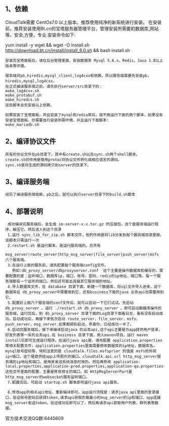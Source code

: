 ## 1、依赖

   CloudTalk需要 CentOs7.0 以上版本。推荐使用纯净的新系统进行安装。
   在安装前，推荐安装使用Bt.cn的宝塔服务器管理平台，管理安装所需要的数据库,网站等。安全,方便，专业.安装命令如下:

   yum install -y wget && wget -O install.sh http://download.bt.cn/install/install_6.0.sh && bash install.sh

    安装完宝塔面板后，请在后台管理里面，安装数据库 Mysql 5.6.x，Redis，Java 1.8以上版本等环境。

	服务端对pb,hiredis,mysql_client,log4cxx有依赖，所以服务端需要先安装pb，hiredis,mysql,log4cxx。
	在正式编译服务端之前，请先执行server/src目录下的：
	make_log4cxx.sh
	make_protobuf.sh
	make_hiredis.sh
	这些脚本会先安装以上依赖。

	如果安装了宝塔面板，并且安装了mysql和redis库后，就不用运行下面的两个脚本，如果没有安装宝塔面板，你需要自行安装所需环境，并且运行下面脚本:
    make_mariadb.sh
	
## 2、编译协议文件
	
	所有的协议文件在pb目录下，其中有create.sh以及sync.sh两个shell脚本。
	create.sh的作用是使用protoc将协议文件转化成相应语言的源码。
	sync.sh是将生成的源码拷贝到server的目录下。
	
## 3、编译服务端
	
	经历了编译服务端依赖，pb之后，就可以执行server目录下的build.sh脚本
	
## 4、部署说明
 
     成功编译完服务端后，会生成 im-server-x.x.tar.gz 的压缩包，这个是服务端运行程序，解压它。然后进入到这个目录
     1.运行 sync_lib_for_zip.sh 脚本文件，他的作用是将lib分发到每个服务端目录里面。该脚本只需运行一次
     2.restart.sh 是运行脚本，是运行服务端的。总共有             
       msg_server|route_server|http_msg_server|file_server|push_server|msfs  六个服务端。
     3.在运行上面的服务前，请先配置每个服务端config文件。
       例如:db_proxy_server/dbproxyserver.conf  这个主要是操作数据库和缓存的，需要配置的是：监听端口，数据库ip，端口，账号，密码，redis的ip地址，端口等。每一个服务端都有一个监听的端口，然后还可能去连接其它服务端的地址。
     4.导入数据库文件，在 database 目录下面，新建一个数据库，将sql文件导入进来。这个数据库在 db_proxy_server中需要用到它，还有business下面的java 业务api也需要用到它。
     5.配置好上面六个服务端的conf文件后，就可以启动一下它们试试。先启动 db_proxy_server 。运行 ./restart.sh db_proxy_server 。即可启动数据库操作的服务端，运行完后，到 db_proxy_server 目录下面的Log目录下面看日志，看有没有启动成功。启动成功后，再接下来依次启动 route_server，file_server，msfs，push_server，msg_server.如果都顺利启动，恭喜你，已经成功一半了。
     6.启动完服务端后，接下来编译启动java 的业务api,这个api主要是为app提供用户登录，好友列表等一系列业务api.在 business 目录下面，用入maven项目。运行 maven install后即可生成运行程序。在运行java api是，请先配置 application.properties 等相关配置文件，application.properties里面需要修改数据库的ip地址，数据库名，mysql账号密码等，特别注意的是 cloudtalk.files.msfsprior 的值是 msfs的外网ip+端口。这个是提供给app上传图片的接口。cloudtalk.api.url http_msg_server服务端的ip地址和端口，是用来发送系统消息时用的。然后再修改 application-local.properties,application-prod.properties,application-qa.properties 这些文件里面的配置，主要是修改相关的端口。如 HttpMsgServerPort是http_msg_server的websocket服务监听端口。
     7.配置完后，可启动 startup.sh 脚本即可运行java api服务。

     8.修改app的相关api地址，重新编译即可。app运行流程是：请求java api里面的登录接口，验证账号密码后获得token,请求api获取负载最小的msg_server的ip和端口，app连接msg_server发送token，验证成功后即可以了，然后再请求api获取用户列表，群列表等数据。




   官方技术交流QQ群:6445609